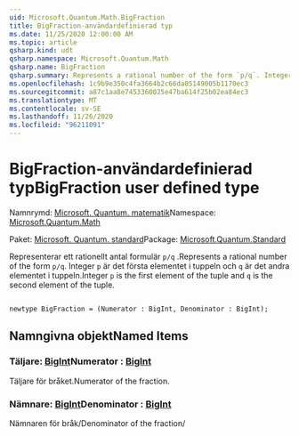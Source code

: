 ```yaml
---
uid: Microsoft.Quantum.Math.BigFraction
title: BigFraction-användardefinierad typ
ms.date: 11/25/2020 12:00:00 AM
ms.topic: article
qsharp.kind: udt
qsharp.namespace: Microsoft.Quantum.Math
qsharp.name: BigFraction
qsharp.summary: Represents a rational number of the form `p/q`. Integer `p` is the first element of the tuple and `q` is the second element of the tuple.
ms.openlocfilehash: 1c9b9e350c4fa3664b2c66da05149005b1170ec3
ms.sourcegitcommit: a87c1aa8e7453360025e47ba614f25b02ea84ec3
ms.translationtype: MT
ms.contentlocale: sv-SE
ms.lasthandoff: 11/26/2020
ms.locfileid: "96211091"
---
```

# <a name="bigfraction-user-defined-type"></a><span data-ttu-id="d7457-102">BigFraction-användardefinierad typ</span><span class="sxs-lookup"><span data-stu-id="d7457-102">BigFraction user defined type</span></span>

<span data-ttu-id="d7457-103">Namnrymd: [Microsoft. Quantum. matematik](xref:Microsoft.Quantum.Math)</span><span class="sxs-lookup"><span data-stu-id="d7457-103">Namespace: [Microsoft.Quantum.Math](xref:Microsoft.Quantum.Math)</span></span>

<span data-ttu-id="d7457-104">Paket: [Microsoft. Quantum. standard](https://nuget.org/packages/Microsoft.Quantum.Standard)</span><span class="sxs-lookup"><span data-stu-id="d7457-104">Package: [Microsoft.Quantum.Standard](https://nuget.org/packages/Microsoft.Quantum.Standard)</span></span>


<span data-ttu-id="d7457-105">Representerar ett rationellt antal formulär `p/q` .</span><span class="sxs-lookup"><span data-stu-id="d7457-105">Represents a rational number of the form `p/q`.</span></span> <span data-ttu-id="d7457-106">Integer `p` är det första elementet i tuppeln och `q` är det andra elementet i tuppeln.</span><span class="sxs-lookup"><span data-stu-id="d7457-106">Integer `p` is the first element of the tuple and `q` is the second element of the tuple.</span></span>

```qsharp

newtype BigFraction = (Numerator : BigInt, Denominator : BigInt);
```



## <a name="named-items"></a><span data-ttu-id="d7457-107">Namngivna objekt</span><span class="sxs-lookup"><span data-stu-id="d7457-107">Named Items</span></span>

### <a name="numerator--bigint"></a><span data-ttu-id="d7457-108">Täljare: [BigInt](xref:microsoft.quantum.lang-ref.bigint)</span><span class="sxs-lookup"><span data-stu-id="d7457-108">Numerator : [BigInt](xref:microsoft.quantum.lang-ref.bigint)</span></span>

<span data-ttu-id="d7457-109">Täljare för bråket.</span><span class="sxs-lookup"><span data-stu-id="d7457-109">Numerator of the fraction.</span></span>
### <a name="denominator--bigint"></a><span data-ttu-id="d7457-110">Nämnare: [BigInt](xref:microsoft.quantum.lang-ref.bigint)</span><span class="sxs-lookup"><span data-stu-id="d7457-110">Denominator : [BigInt](xref:microsoft.quantum.lang-ref.bigint)</span></span>

<span data-ttu-id="d7457-111">Nämnaren för bråk/</span><span class="sxs-lookup"><span data-stu-id="d7457-111">Denominator of the fraction/</span></span>